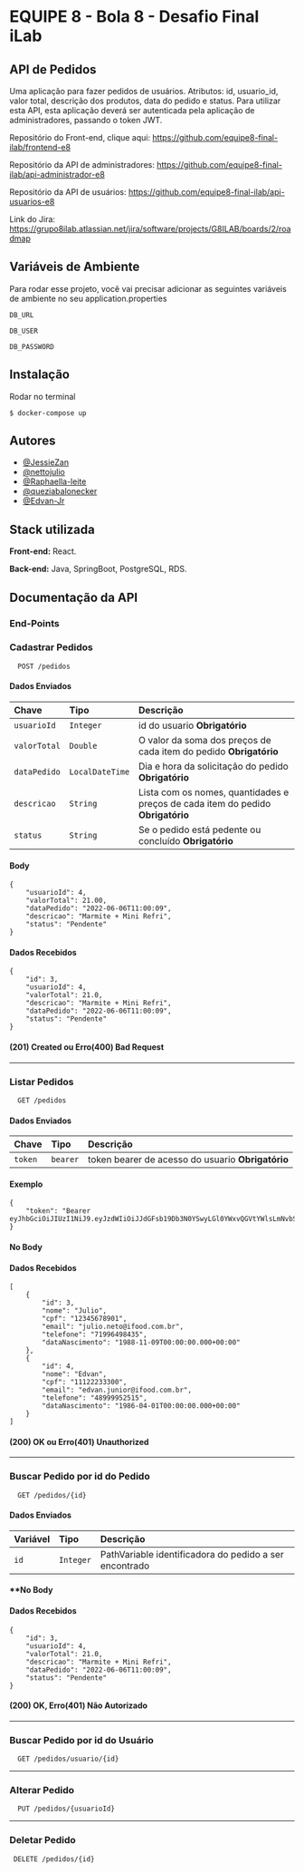# EQUIPE 8 - Bola 8 - Desafio Final iLab

## API de Pedidos

Uma aplicação para fazer pedidos de usuários. Atributos: id, usuario_id, valor total, descrição dos produtos,
data do pedido e status. Para utilizar esta API, esta aplicação deverá ser autenticada pela aplicação
de administradores, passando o token JWT.

Repositório do Front-end, clique aqui: https://github.com/equipe8-final-ilab/frontend-e8

Repositório da API de administradores: https://github.com/equipe8-final-ilab/api-administrador-e8

Repositório da API de usuários: https://github.com/equipe8-final-ilab/api-usuarios-e8

Link do Jira: https://grupo8ilab.atlassian.net/jira/software/projects/G8ILAB/boards/2/roadmap

## Variáveis de Ambiente

Para rodar esse projeto, você vai precisar adicionar as seguintes variáveis de ambiente no seu 
application.properties

`DB_URL`

`DB_USER`

`DB_PASSWORD`

## Instalação
Rodar no terminal
```
$ docker-compose up
```

## Autores

- [@JessieZan](https://www.github.com/JessieZan)
- [@nettojulio](https://www.github.com/nettojulio)
- [@Raphaella-leite](https://github.com/Raphaella-leite)
- [@queziabalonecker](https://github.com/queziabalonecker)
- [@Edvan-Jr](https://github.com/Edvan-Jr)

## Stack utilizada

**Front-end:** React.

**Back-end:** Java, SpringBoot, PostgreSQL, RDS.


## Documentação da API

### End-Points

### Cadastrar Pedidos

```http
  POST /pedidos
```

#### Dados Enviados

| Chave   | Tipo       | Descrição                           |
| :---------- | :--------- | :---------------------------------- |
| `usuarioId` | `Integer` | id do usuario **Obrigatório** |
| `valorTotal` | `Double` | O valor da soma dos preços de cada item do pedido **Obrigatório** |
| `dataPedido` | `LocalDateTime` | Dia e hora da solicitação do pedido **Obrigatório** |
| `descricao` | `String` | Lista com os nomes, quantidades e preços de cada item do pedido **Obrigatório** |
| `status` | `String` | Se o pedido está pedente ou concluído **Obrigatório** |


#### Body
```http
{
	"usuarioId": 4,
	"valorTotal": 21.00,
	"dataPedido": "2022-06-06T11:00:09",
	"descricao": "Marmite + Mini Refri",
	"status": "Pendente"
}
```

#### Dados Recebidos
```http
{
	"id": 3,
	"usuarioId": 4,
	"valorTotal": 21.0,
	"descricao": "Marmite + Mini Refri",
	"dataPedido": "2022-06-06T11:00:09",
	"status": "Pendente"
}
```

#### (201) Created ou Erro(400) Bad Request

---


### Listar Pedidos

```http
  GET /pedidos
```

#### Dados Enviados

| Chave   | Tipo       | Descrição                                   |
| :---------- | :--------- | :------------------------------------------ |
| `token` | `bearer` | token bearer de acesso do usuario **Obrigatório** |

#### Exemplo
```http
{
	"token": "Bearer eyJhbGciOiJIUzI1NiJ9.eyJzdWIiOiJJdGFsb19Db3N0YSwyLGl0YWxvQGVtYWlsLmNvbSw3MTEyMzQ1Njc4OSIsImlzcyI6IkZvb2RMb3ZlcnMiLCJleHAiOjE2NDg3ODA4Nzl9.0UW7jMU8_S9VvluB3tMDvwRHAbp6ZcMoCoyFRrO6Udk"
}
```

#### No Body

#### Dados Recebidos

```http
[
  	{
		"id": 3,
		"nome": "Julio",
		"cpf": "12345678901",
		"email": "julio.neto@ifood.com.br",
		"telefone": "71996498435",
		"dataNascimento": "1988-11-09T00:00:00.000+00:00"
	},
	{
		"id": 4,
		"nome": "Edvan",
		"cpf": "11122233300",
		"email": "edvan.junior@ifood.com.br",
		"telefone": "48999952515",
		"dataNascimento": "1986-04-01T00:00:00.000+00:00"
	}
]
```

#### (200) OK ou Erro(401) Unauthorized

---


### Buscar Pedido por id do Pedido

```http
  GET /pedidos/{id}
```

#### Dados Enviados

| Variável   | Tipo       | Descrição                                   |
| :---------- | :--------- | :------------------------------------------ |
| `id`      | `Integer` | PathVariable identificadora do pedido a ser encontrado |

#### **No Body

#### Dados Recebidos

```http
{
	"id": 3,
	"usuarioId": 4,
	"valorTotal": 21.0,
	"descricao": "Marmite + Mini Refri",
	"dataPedido": "2022-06-06T11:00:09",
	"status": "Pendente"
}
```

#### (200) OK, Erro(401) Não Autorizado

---

### Buscar Pedido por id do Usuário

```http
  GET /pedidos/usuario/{id}
```

---

### Alterar Pedido

```http
  PUT /pedidos/{usuarioId}
```

---

### Deletar Pedido

```http
 DELETE /pedidos/{id}
```
